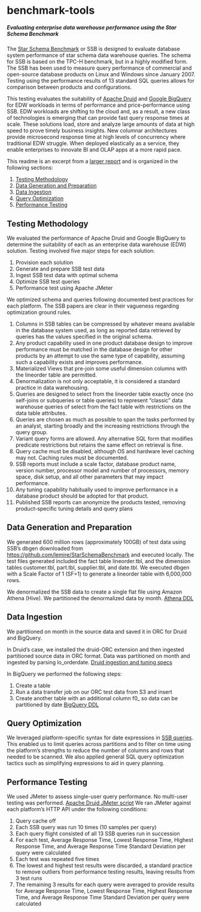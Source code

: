 # benchmark-tools

##### Evaluating enterprise data warehouse performance using the Star Schema Benchmark 

The [Star Schema Benchmark](https://www.cs.umb.edu/~poneil/StarSchemaB.PDF) or SSB is designed to evaluate database system performance of star schema data warehouse queries. The schema for SSB is based on the TPC-H benchmark, but in a highly modified form. The SSB has been used to measure query performance of commercial and open-source database products on Linux and Windows since January 2007. Testing using the performance results of 13 standard SQL queries allows for comparison between products and configurations. 

This testing evaluates the suitability of [Apache Druid](https://druid.apache.org) and [Google BigQuery](https://cloud.google.com/bigquery) for EDW workloads in terms of performance and price-performance using SSB. EDW workloads are shifting to the cloud and, as a result, a new class of technologies is emerging that can provide fast query response times at scale. These solutions load, store and analyze large amounts of data at high speed to prove timely business insights. New columnar architectures provide microsecond response time at high levels of concurrency where traditional EDW struggle. When deployed elastically as a service, they enable enterprises to innovate BI and OLAP apps at a more rapid pace.  

This readme is an excerpt from a [larger report](https://go.imply.io/rs/910-OTN-223/images/Apache-Druid-and-Google-BigQuery-performance-evaluation.pdf) and is organized in the following sections:
1. [Testing Methodology](https://github.com/implydata/benchmark-tools#testing-methodology)
2. [Data Generation and Preparation](https://github.com/implydata/benchmark-tools#data-generation-and-preparation)
3. [Data Ingestion](https://github.com/implydata/benchmark-tools#data-ingestion)
4. [Query Optimization](https://github.com/implydata/benchmark-tools#query-optimization)
5. [Performance Testing](https://github.com/implydata/benchmark-tools#performance-testing)

## Testing Methodology

We evaluated the performance of Apache Druid and Google BigQuery to determine the suitability of each as an enterprise data warehouse (EDW) solution. Testing involved five major steps for each solution:
1.	Provision each solution 
2.	Generate and prepare SSB test data
3.	Ingest SSB test data with optimal schema
4.	Optimize SSB test queries
5.	Performance test using Apache JMeter

We optimized schema and queries following documented best practices for each platform. The SSB papers are clear in their vagueness regarding optimization ground rules.
1.	Columns in SSB tables can be compressed by whatever means available in the database system used, as long as reported data retrieved by queries has the values specified in the original schema.
2.	Any product capability used in one product database design to improve performance must be matched in the database design for other products by an attempt to use the same type of capability, assuming such a capability exists and improves performance.
3.	Materialized Views that pre-join some useful dimension columns with the lineorder table are permitted. 
4.	Denormalization is not only acceptable, it is considered a standard practice in data warehousing.
5.	Queries are designed to select from the lineorder table exactly once (no self-joins or subqueries or table queries) to represent “classic” data warehouse queries of select from the fact table with restrictions on the data table attributes. 
6.	Queries are chosen as much as possible to span the tasks performed by an analyst, starting broadly and the increasing restrictions through the query group.
7.	Variant query forms are allowed. Any alternative SQL form that modifies predicate restrictions but retains the same effect on retrieval is fine. 
8.	Query cache must be disabled, although OS and hardware level caching may not. Caching rules must be documented.
9.	SSB reports must include a scale factor, database product name, version number, processor model and number of processors, memory space, disk setup, and all other parameters that may impact performance.
10.	Any tuning capability habitually used to improve performance in a database product should be adopted for that product.
11.	Published SSB reports can anonymize the products tested, removing product-specific tuning details and query plans

## Data Generation and Preparation

We generated 600 million rows (approximately 100GB) of test data using SSB’s dbgen downloaded from  https://github.com/lemire/StarSchemaBenchmark and executed locally. The test files generated included the fact table lineorder.tbl, and the dimension tables customer.tbl, part.tbl, supplier.tbl, and date.tbl. We executed dbgen with a Scale Factor of 1 (SF=1) to generate a lineorder table with 6,000,000 rows.

We denormalized the SSB data to create a single flat file using Amazon Athena (Hive). We partitioned the denormalized data by month. [Athena DDL](Athena_DDL)

## Data Ingestion
We partitioned on month in the source data and saved it in ORC for Druid and BigQuery. 

In Druid’s case, we installed the druid-ORC extension and then ingested partitioned source data in ORC format. Data was partitioned on month and ingested by parsing lo_orderdate. [Druid ingestion and tuning specs](Apache_Druid)   

In BigQuery we performed the following steps:
1.	Create a table
2.	Run a data transfer job on our ORC test data from S3 and insert 
3.	Create another table with an additional column f0_ so data can be partitioned by date
[BigQuery DDL](Google_BigQuery)

## Query Optimization
We leveraged platform-specific syntax for date expressions in [SSB queries](Star_Schema_Benchmark). This enabled us to limit queries across partitions and to filter on time using the platform’s strengths to reduce the number of columns and rows that needed to be scanned. We also applied general SQL query optimization tactics such as simplifying expressions to aid in query planning.

## Performance Testing
We used JMeter to assess single-user query performance. No multi-user testing was performed. [Apache Druid JMeter script](https://github.com/implydata/benchmark-tools/blob/master/Apache_Druid/Druid_SSB_testplan.jmx) 
We ran JMeter against each platform’s HTTP API under the following conditions:
1.  Query cache off
2.  Each SSB query was run 10 times (10 samples per query)
3.  Each query flight consisted of all 13 SSB queries run in succession
4.  For each test, Average Response Time, Lowest Response Time, Highest Response Time, and Average Response Time Standard Deviation per query were calculated 
5.  Each test was repeated five times 
6.  The lowest and highest test results were discarded, a standard practice to remove outliers  from performance testing results, leaving results from 3 test runs 
7.  The remaining 3 results for each query were averaged to provide results for Average Response Time, Lowest Response Time, Highest Response Time, and Average Response Time Standard Deviation per query were calculated
